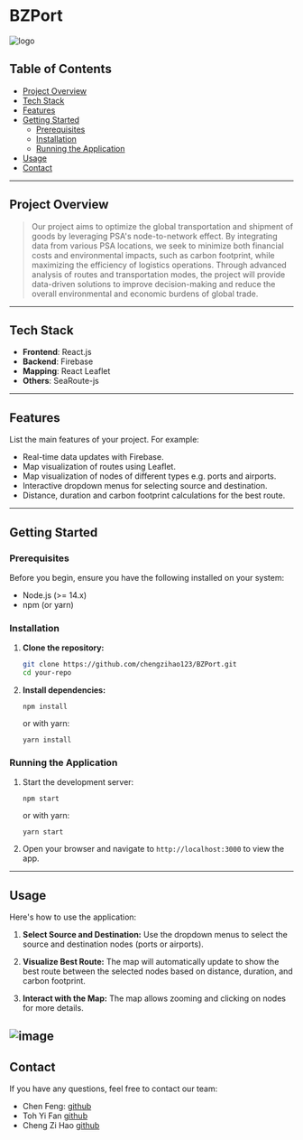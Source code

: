 # BZPort

![logo](./src/images/logo2.png)

## Table of Contents

- [Project Overview](#project-overview)
- [Tech Stack](#tech-stack)
- [Features](#features)
- [Getting Started](#getting-started)
  - [Prerequisites](#prerequisites)
  - [Installation](#installation)
  - [Running the Application](#running-the-application)
- [Usage](#usage)
- [Contact](#contact)

---

## Project Overview

> Our project aims to optimize the global transportation and shipment of goods by leveraging PSA's node-to-network effect. By integrating data from various PSA locations, we seek to minimize both financial costs and environmental impacts, such as carbon footprint, while maximizing the efficiency of logistics operations. Through advanced analysis of routes and transportation modes, the project will provide data-driven solutions to improve decision-making and reduce the overall environmental and economic burdens of global trade.

---

## Tech Stack

- **Frontend**: React.js
- **Backend**: Firebase
- **Mapping**: React Leaflet
- **Others**: SeaRoute-js

---

## Features

List the main features of your project. For example:

- Real-time data updates with Firebase.
- Map visualization of routes using Leaflet.
- Map visualization of nodes of different types e.g. ports and airports.
- Interactive dropdown menus for selecting source and destination.
- Distance, duration and carbon footprint calculations for the best route.

---

## Getting Started

### Prerequisites

Before you begin, ensure you have the following installed on your system:

- Node.js (>= 14.x)
- npm (or yarn)

### Installation

1. **Clone the repository:**

   ```bash
   git clone https://github.com/chengzihao123/BZPort.git
   cd your-repo
   ```

2. **Install dependencies:**
   ```
   npm install
   ```
   or with yarn:
   ```
   yarn install
   ```

### Running the Application

1. Start the development server:
   ```
   npm start
   ```
   or with yarn:
   ```
   yarn start
   ```
2. Open your browser and navigate to `http://localhost:3000` to view the app.

---

## Usage

Here's how to use the application:

1. **Select Source and Destination:** Use the dropdown menus to select the source and destination nodes (ports or airports).

2. **Visualize Best Route:** The map will automatically update to show the best route between the selected nodes based on distance, duration, and carbon footprint.

3. **Interact with the Map:** The map allows zooming and clicking on nodes for more details.

![image](src/images/image.png)
---

## Contact

If you have any questions, feel free to contact our team:

- Chen Feng: [github](https://github.com/Feng1231)
- Toh Yi Fan [github](https://github.com/TY1Fan)
- Cheng Zi Hao [github](https://github.com/chengzihao123)
